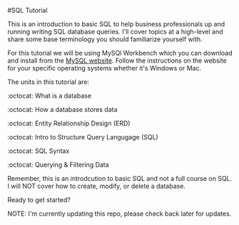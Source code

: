 #SQL Tutorial

This is an introduction to basic SQL to help business professionals up and running writing SQL database queries.  I'll cover topics at a high-level and share some base terminology you should familiarize yourself with.  

For this tutorial we will be using MySQl Workbench which you can download and install from the [MySQL website](https://dev.mysql.com/downloads/workbench/).  Follow the instructions on the website for your specific operating systems whether it's Windows or Mac. 

The units in this tutorial are:

:octocat: What is a database

:octocat: How a database stores data

:octocat: Entity Relationship Design (ERD)

:octocat: Intro to Structure Query Langugage (SQL)

:octocat: SQL Syntax

:octocat: Querying & Filtering Data

Remember, this is an introdcution to basic SQL and not a full course on SQL. I will NOT cover how to create, modify, or delete a database. 

Ready to get started? 


NOTE: I'm currently updating this repo, please check back later for updates. 
